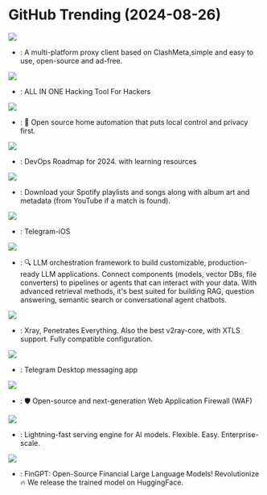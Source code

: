# GitHub Trending (2024-08-26)

![](https://img.shields.io/badge/Dart-New%20167-green?style=flat-square&logo=appveyor)
- [](https://github.comundefined): A multi-platform proxy client based on ClashMeta,simple and easy to use, open-source and ad-free.

![](https://img.shields.io/badge/Python-New%20250-green?style=flat-square&logo=appveyor)
- [](https://github.comundefined): ALL IN ONE Hacking Tool For Hackers

![](https://img.shields.io/badge/Python-New%2072-green?style=flat-square&logo=appveyor)
- [](https://github.comundefined): 🏡 Open source home automation that puts local control and privacy first.

![](https://img.shields.io/badge/none-New%2037-green?style=flat-square&logo=appveyor)
- [](https://github.comundefined): DevOps Roadmap for 2024. with learning resources

![](https://img.shields.io/badge/Python-New%209-green?style=flat-square&logo=appveyor)
- [](https://github.comundefined): Download your Spotify playlists and songs along with album art and metadata (from YouTube if a match is found).

![](https://img.shields.io/badge/Swift-New%2030-green?style=flat-square&logo=appveyor)
- [](https://github.comundefined): Telegram-iOS

![](https://img.shields.io/badge/Python-New%2039-green?style=flat-square&logo=appveyor)
- [](https://github.comundefined): 🔍 LLM orchestration framework to build customizable, production-ready LLM applications. Connect components (models, vector DBs, file converters) to pipelines or agents that can interact with your data. With advanced retrieval methods, it's best suited for building RAG, question answering, semantic search or conversational agent chatbots.

![](https://img.shields.io/badge/Go-New%2018-green?style=flat-square&logo=appveyor)
- [](https://github.comundefined): Xray, Penetrates Everything. Also the best v2ray-core, with XTLS support. Fully compatible configuration.

![](https://img.shields.io/badge/C%2B%2B-New%2061-green?style=flat-square&logo=appveyor)
- [](https://github.comundefined): Telegram Desktop messaging app

![](https://img.shields.io/badge/Python-New%2046-green?style=flat-square&logo=appveyor)
- [](https://github.comundefined): 🛡️ Open-source and next-generation Web Application Firewall (WAF)

![](https://img.shields.io/badge/Python-New%20378-green?style=flat-square&logo=appveyor)
- [](https://github.comundefined): Lightning-fast serving engine for AI models. Flexible. Easy. Enterprise-scale.

![](https://img.shields.io/badge/Jupyter%20Notebook-New%2048-green?style=flat-square&logo=appveyor)
- [](https://github.comundefined): FinGPT: Open-Source Financial Large Language Models! Revolutionize 🔥 We release the trained model on HuggingFace.

